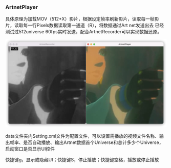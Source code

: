 ### ArtnetPlayer

具体原理为加载MOV（512*X）影片，根据设定帧率刷新影片，读取每一帧影片，读取每一行Pixels数据读取第一通道（R），将数据通过Art net发送出去
已经测试过512universe 60fps实时发送，配合ArtnetRecorder可以实现数据还原。

![](./screenshot.png)

data文件夹内Setting.xml文件为配置文件，可以设置需播放的视频文件名称、输出帧率、是否自动播放、输出Artnet数据首个Universe和总计多少个Universe，启动窗口是否显示UI控件

快捷键g，显示或隐藏UI；快捷键S，停止播放；快捷键空格，播放或停止播放